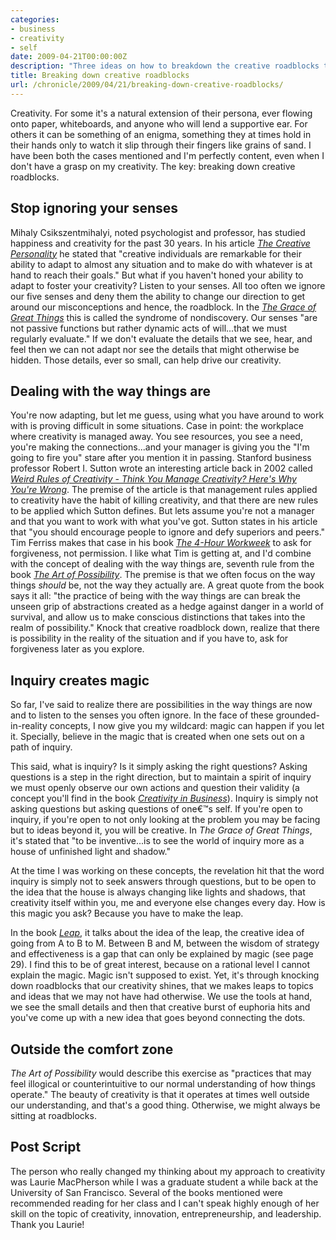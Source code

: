 ```yaml
---
categories:
- business
- creativity
- self
date: 2009-04-21T00:00:00Z
description: "Three ideas on how to breakdown the creative roadblocks that stand in your way."
title: Breaking down creative roadblocks
url: /chronicle/2009/04/21/breaking-down-creative-roadblocks/
---
```


Creativity.  For some it's a natural extension of their persona, ever flowing onto paper, whiteboards, and anyone who will lend a supportive ear.  For others it can be something of an enigma, something they at times hold in their hands only to watch it slip through their fingers like grains of sand.  I have been both the cases mentioned and I'm perfectly content, even when I don't have a grasp on my creativity.  The key: breaking down creative roadblocks.

## Stop ignoring your senses

Mihaly Csikszentmihalyi, noted psychologist and professor, has studied happiness and creativity for the past 30 years.  In his article _<a href="http://www.psychologytoday.com/articles/index.php?term=pto-19960701-000033">The Creative Personality</a>_ he stated that "creative individuals are remarkable for their ability to adapt to almost any situation and to make do with whatever is at hand to reach their goals." But what if you haven't honed your ability to adapt to foster your creativity?  Listen to your senses.  All too often we ignore our five senses and deny them the ability to change our direction to get around our misconceptions and hence, the roadblock. In the _<a href="http://www.amazon.com/Grace-Great-Things-Creativity-Innovation/dp/0395588685">The Grace of Great Things</a>_ this is called the syndrome of nondiscovery. Our senses "are not passive functions but rather dynamic acts of will...that we must regularly evaluate."  If we don't evaluate the details that we see, hear, and feel then we can not adapt nor see the details that might otherwise be hidden.  Those details, ever so small, can help drive our creativity.

## Dealing with the way things are

You're now adapting, but let me guess, using what you have around to work with is proving difficult in some situations. Case in point: the workplace where creativity is managed away.  You see resources, you see a need, you're making the connections...and your manager is giving you the "I'm going to fire you" stare after you mention it in passing. Stanford business professor Robert I. Sutton wrote an interesting article back in 2002 called _<a href="http://hbswk.hbs.edu/archive/2712.html">Weird Rules of Creativity - Think You Manage Creativity? Here's Why You're Wrong</a>_.  The premise of the article is that management rules applied to creativity have the habit of killing creativity, and that there are new rules to be applied which Sutton defines.  But lets assume you're not a manager and that you want to work with what you've got.  Sutton states in his article that "you should encourage people to ignore and defy superiors and peers." Tim Ferriss makes that case in his book _<a href="http://www.fourhourworkweek.com/blog/">The 4-Hour Workweek</a>_ to ask for forgiveness, not permission.  I like what Tim is getting at, and I'd combine with the concept of dealing with the way things are, seventh rule from the book <a href="http://www.amazon.com/Art-Possibility-Transforming-Professional-Personal/dp/0875847706">_The Art of Possibility_</a>.  The premise is that we often focus on the way things _should_ be, not the way they actually are.  A great quote from the book says it all: "the practice of being with the way things are can break the unseen grip of abstractions created as a hedge against danger in a world of survival, and allow us to make conscious distinctions that takes into the realm of possibility."  Knock that creative roadblock down, realize that there is possibility in the reality of the situation and if you have to, ask for forgiveness later as you explore.

## Inquiry creates magic
 
So far, I've said to realize there are possibilities in the way things are now and to listen to the senses you often ignore. In the face of these grounded-in-reality concepts, I now give you my wildcard: magic can happen if you let it.  Specially, believe in the magic that is created when one sets out on a path of inquiry. 

This said, what is inquiry?  Is it simply asking the right questions?  Asking questions is a step in the right direction, but to maintain a spirit of inquiry we must openly observe our own actions and question their validity (a concept you'll find in the book _<a href="http://www.amazon.com/Creativity-Business-Michael-Ray/dp/0385248512">Creativity in Business</a>_).  Inquiry is simply not asking questions but asking questions of one€™s self.  If you're open to inquiry, if you're open to not only looking at the problem you may be facing but to ideas beyond it, you will be creative.  In _The Grace of Great Things_, it's stated that "to be inventive...is to see the world of inquiry more as a house of unfinished light and shadow."  

At the time I was working on these concepts, the revelation hit that the word inquiry is simply not to seek answers through questions, but to be open to the idea that the house is always changing like lights and shadows, that creativity itself within you, me and everyone else changes every day.  How is this magic you ask?  Because you have to make the leap.

In the book _<a href="http://www.amazon.com/Leap-Revolution-Creative-Business-Strategy/dp/0471229172">Leap</a>_, it talks about the idea of the leap, the creative idea of going from A to B to M.  Between B and M, between the wisdom of strategy and effectiveness is a gap that can only be explained by magic (see page 29).  I find this to be of great interest, because on a rational level I cannot explain the magic.  Magic isn't supposed to exist.  Yet, it's through knocking down roadblocks that our creativity shines, that we makes leaps to topics and ideas that we may not have had otherwise.  We use the tools at hand, we see the small details and then that creative burst of euphoria hits and you've come up with a new idea that goes beyond connecting the dots. 

## Outside the comfort zone

_The Art of Possibility_ would describe this exercise as "practices that may feel illogical or counterintuitive to our normal understanding of how things operate." The beauty of creativity is that it operates at times well outside our understanding, and that's a good thing.  Otherwise, we might always be sitting at roadblocks.

## Post Script
The person who really changed my thinking about my approach to creativity was Laurie MacPherson while I was a graduate student a while back at the University of San Francisco.  Several of the books mentioned were recommended reading for her class and I can't speak highly enough of her skill on the topic of creativity, innovation, entrepreneurship, and leadership. Thank you Laurie!
